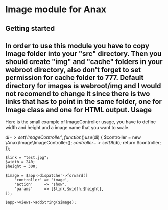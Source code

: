 Image module for Anax
========================
Getting started
------------------
In order to use this module you have to copy Image folder into your "src" directory. Then you should create "img" and "cache" folders in your webroot directory, also don't forget to set permission for cache folder to 777. Default directory for images is webroot/img and I would not recomend to change it since there is two links that has to point in the same folder, one for Image class and one for HTML output.
Usage
-------

Here is the small example of ImageController usage, you have to define width and height and a image name that you want to scale.

$di->set('ImageController', function() use ($di) {
    $controller = new \Anax\Image\ImageController();
    $controller->setDI($di);
    return $controller;
});

	$link = "test.jpg";
	$width = 240;
	$height = 300;

	$image = $app->dispatcher->forward([
        'controller' => 'image',
        'action'     => 'show',
		'params'	 => [$link,$width,$height],
    ]);
	
	$app->views->addString($image);